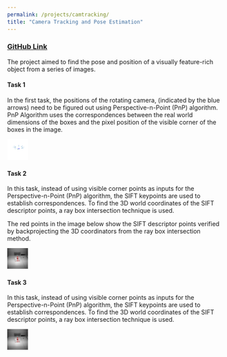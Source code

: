 ```yaml
---
permalink: /projects/camtracking/
title: "Camera Tracking and Pose Estimation"
---
```


### [GitHub Link](https://github.com/PSRahul/camtracking)

The project aimed to find the pose and position of a visually feature-rich object from a series of images.

#### Task 1

In the first task, the positions of the rotating camera, (indicated by the blue arrows) need to be figured out using Perspective-n-Point (PnP) algorithm. PnP Algorithm uses the correspondences between the real world dimensions of the boxes and the pixel position of the visible corner of the boxes in the image.

<img src="/assets/pnp.gif" alt="Computer man" style="width:48px;height:48px;">

#### Task 2

In this task, instead of using visible corner points as inputs for the Perspective-n-Point (PnP) algorithm, the SIFT keypoints are used to establish correspondences. To find the 3D world coordinates of the SIFT descriptor points, a ray box intersection technique is used.

The red points in the image below show the SIFT descriptor points verified by backprojecting the 3D coordinators from the ray box intersection method.

<img src="/assets/sift_matching.gif" alt="Computer man" style="width:48px;height:48px;">

#### Task 3

In this task, instead of using visible corner points as inputs for the Perspective-n-Point (PnP) algorithm, the SIFT keypoints are used to establish correspondences. To find the 3D world coordinates of the SIFT descriptor points, a ray box intersection technique is used.

<img src="/assets/sift_matching.gif" alt="Computer man" style="width:48px;height:48px;">
